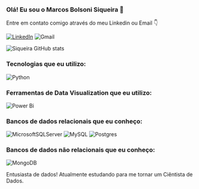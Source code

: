
### Olá! Eu sou o Marcos Bolsoni Siqueira 👋

Entre em contato comigo através do meu Linkedin ou Email  :point_down:

[![LinkedIn](https://img.shields.io/badge/linkedin-%230077B5.svg?style=for-the-badge&logo=linkedin&logoColor=white=https://br.linkedin.com/in/marcos-bolsoni-siqueira/)](https://br.linkedin.com/in/marcos-bolsoni-siqueira)  ![Gmail](https://img.shields.io/badge/Gmail-D14836?style=for-the-badge&logo=gmail&logoColor=white)  

![Siqueira GitHub stats](https://github-readme-stats.vercel.app/api?username=MarcosBSiq&show_icons=true&theme=merko)


### Tecnologias que eu utilizo:

![Python](https://img.shields.io/badge/python-3670A0?style=for-the-badge&logo=python&logoColor=ffdd54)

### Ferramentas de Data Visualization que eu utilizo:

![Power Bi](https://img.shields.io/badge/power_bi-F2C811?style=for-the-badge&logo=powerbi&logoColor=black)

### Bancos de dados relacionais que eu conheço:

![MicrosoftSQLServer](https://img.shields.io/badge/Microsoft%20SQL%20Sever-CC2927?style=for-the-badge&logo=microsoft%20sql%20server&logoColor=white)
![MySQL](https://img.shields.io/badge/mysql-%2300f.svg?style=for-the-badge&logo=mysql&logoColor=white)
![Postgres](https://img.shields.io/badge/postgres-%23316192.svg?style=for-the-badge&logo=postgresql&logoColor=white)

### Bancos de dados não relacionais que eu conheço:
![MongoDB](https://img.shields.io/badge/MongoDB-%234ea94b.svg?style=for-the-badge&logo=mongodb&logoColor=white)


Entusiasta de dados! Atualmente estudando para me tornar um Ciêntista de Dados.
